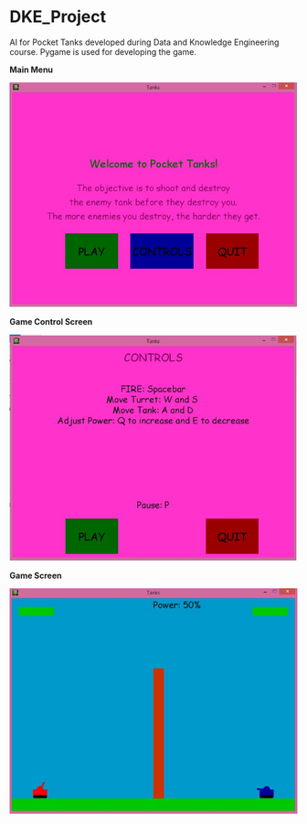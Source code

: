 # DKE_Project
AI for Pocket Tanks developed during Data and Knowledge Engineering course. Pygame is used for developing the game.

  **Main Menu**

  ![Main Menu](https://github.com/itssid/DKE_Project/blob/master/1.JPG "Main Menu Screen")


   **Game Control Screen**

  ![Game Controls](https://github.com/itssid/DKE_Project/blob/master/3.JPG "Game Controls Screen")


   **Game Screen**

  ![Game Screen](https://github.com/itssid/DKE_Project/blob/master/2.JPG "Game Screen")

